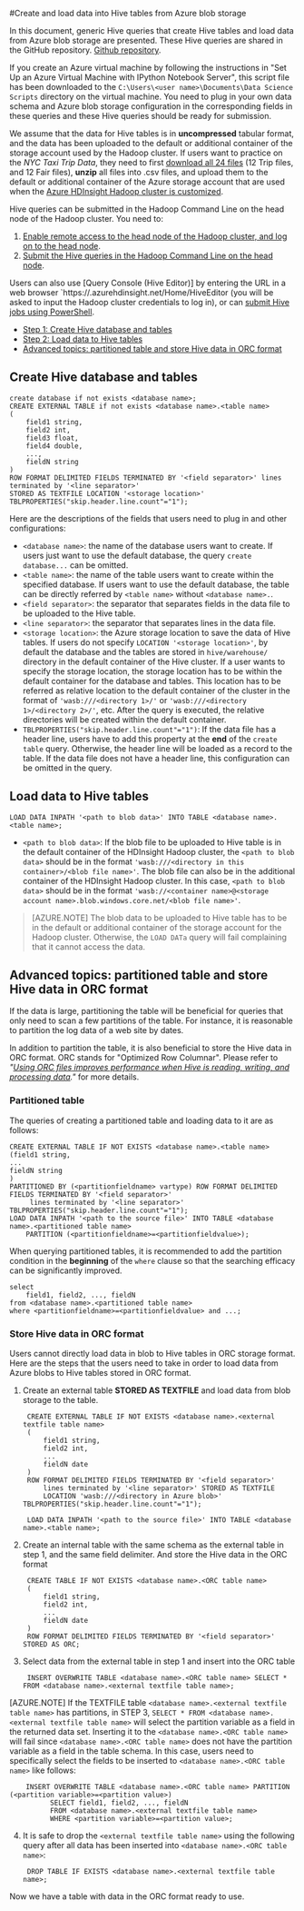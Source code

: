 <properties 
	pageTitle="Create and load data into Hive tables from Azure blob storage | Azure" 
	description="Create Hive tables and load data in blob to hive tables" 
	metaKeywords="" 
	services="machine-learning" 
	solutions="" 
	documentationCenter="" 
	authors="hangzh-msft" 
	manager="paulettm" 
	editor="cgronlun"  />

<tags 
	ms.service="machine-learning" 
	ms.workload="data-services" 
	ms.tgt_pltfrm="na" 
	ms.devlang="na" 
	ms.topic="article" 
	ms.date="03/16/2015" 
	ms.author="hangzh;bradsev" />

 
#Create and load data into Hive tables from Azure blob storage
 
In this document, generic Hive queries that create Hive tables and load data from Azure blob storage are presented. These Hive queries are shared in the GitHub repository. [Github repository](https://github.com/Azure/Azure-MachineLearning-DataScience/tree/master/Misc/DataScienceProcess/DataScienceScripts/sample_hive_create_db_tbls_load_data_generic.hql). 


If you create an Azure virtual machine by following the instructions in "Set Up an Azure Virtual Machine with IPython Notebook Server", this script file has been downloaded to the `C:\Users\<user name>\Documents\Data Science Scripts` directory on the virtual machine. You need to plug in your own data schema and Azure blob storage configuration in the corresponding fields in these queries and these Hive queries should be ready for submission. 

We assume that the data for Hive tables is in **uncompressed** tabular format, and the data has been uploaded to the default or additional container of the storage account used by the Hadoop cluster. If users want to practice on the _NYC Taxi Trip Data_, they need to first [download all 24 files](http://www.andresmh.com/nyctaxitrips/) (12 Trip files, and 12 Fair files), **unzip** all files into .csv files, and upload them to the default or additional container of the Azure storage account that are used when the [Azure HDInsight Hadoop cluster is customized](machine-learning-data-science-customize-hadoop-cluster.html). 

Hive queries can be submitted in the Hadoop Command Line on the head node of the Hadoop cluster. You need to:

1. [Enable remote access to the head node of the Hadoop cluster, and log on to the head node](machine-learning-data-science-customize-hadoop-cluster.md).
2. [Submit the Hive queries in the Hadoop Command Line on the head node](machine-learning-data-science-hive-queries.md).

Users can also use [Query Console (Hive Editor)] by entering the URL in a web browser `https://<Hadoop cluster name>.azurehdinsight.net/Home/HiveEditor (you will be asked to input the Hadoop cluster credentials to log in), or can [submit Hive jobs using PowerShell](hdinsight-submit-hadoop-jobs-programmatically.md). 

- [Step 1: Create Hive database and tables](#create-tables)
- [Step 2: Load data to Hive tables](#load-data)
- [Advanced topics: partitioned table and store Hive data in ORC format](#partition-orc)

## <a name="create-tables"></a>Create Hive database and tables

    create database if not exists <database name>;
	CREATE EXTERNAL TABLE if not exists <database name>.<table name>
	(
		field1 string, 
		field2 int, 
		field3 float, 
		field4 double, 
		...,
		fieldN string
	) 
	ROW FORMAT DELIMITED FIELDS TERMINATED BY '<field separator>' lines terminated by '<line separator>' 
	STORED AS TEXTFILE LOCATION '<storage location>' TBLPROPERTIES("skip.header.line.count"="1");

Here are the descriptions of the fields that users need to plug in and other configurations:

- `<database name>`: the name of the database users want to create. If users just want to use the default database, the query `create database...` can be omitted. 
- `<table name>`: the name of the table users want to create within the specified database. If users want to use the default database, the table can be directly referred by `<table name>` without `<database name>.`.
- `<field separator>`: the separator that separates fields in the data file to be uploaded to the Hive table. 
- `<line separator>`: the separator that separates lines in the data file. 
- `<storage location>`: the Azure storage location to save the data of Hive tables. If users do not specify `LOCATION '<storage location>'`, by default the database and the tables are stored in `hive/warehouse/` directory in the default container of the Hive cluster. If a user wants to specify the storage location,  the storage location has to be within the default container for the database and tables. This location has to be referred as relative location to the default container of the cluster in the format of `'wasb:///<directory 1>/'` or `'wasb:///<directory 1>/<directory 2>/'`, etc. After the query is executed, the relative directories will be created within the default container. 
- `TBLPROPERTIES("skip.header.line.count"="1")`: If the data file has a header line, users have to add this property at the **end** of the `create table` query. Otherwise, the header line will be loaded as a record to the table. If the data file does not have a header line, this configuration can be omitted in the query. 

## <a name="load-data"></a>Load data to Hive tables

    LOAD DATA INPATH '<path to blob data>' INTO TABLE <database name>.<table name>;

- `<path to blob data>`: If the blob file to be uploaded to Hive table is in the default container of the HDInsight Hadoop cluster, the `<path to blob data>` should be in the format `'wasb:///<directory in this container>/<blob file name>'`. The blob file can also be in the additional container of the HDInsight Hadoop cluster. In this case, `<path to blob data>` should be in the format `'wasb://<container name>@<storage account name>.blob.windows.core.net/<blob file name>'`.
>[AZURE.NOTE] The blob data to be uploaded to Hive table has to be in the default or additional container of the storage account for the Hadoop cluster. Otherwise, the `LOAD DATa` query will fail complaining that it cannot access the data. 


## <a name="partition-orc"></a>Advanced topics: partitioned table and store Hive data in ORC format

If the data is large, partitioning the table will be beneficial for queries that only need to scan a few partitions of the table. For instance,  it is reasonable to partition the log data of a web site by dates. 

In addition to partition the table, it is also beneficial to store the Hive data in ORC format. ORC stands for "Optimized Row Columnar".  Please refer to _"[Using ORC files improves performance when Hive is reading, writing, and processing data](https://cwiki.apache.org/confluence/display/Hive/LanguageManual+ORC#LanguageManualORC-ORCFiles)."_ for more details.

### Partitioned table

The queries of creating a partitioned table and loading data to it are as follows:

    CREATE EXTERNAL TABLE IF NOT EXISTS <database name>.<table name>
	(field1 string,
	...
	fieldN string
	)
    PARTITIONED BY (<partitionfieldname> vartype) ROW FORMAT DELIMITED FIELDS TERMINATED BY '<field separator>'
		 lines terminated by '<line separator>' TBLPROPERTIES("skip.header.line.count"="1");
	LOAD DATA INPATH '<path to the source file>' INTO TABLE <database name>.<partitioned table name> 
		PARTITION (<partitionfieldname>=<partitionfieldvalue>);

When querying partitioned tables, it is recommended to add the partition condition in the **beginning** of the `where` clause so that the searching efficacy can be significantly improved. 

    select 
		field1, field2, ..., fieldN
	from <database name>.<partitioned table name> 
	where <partitionfieldname>=<partitionfieldvalue> and ...;

### <a name="orc"></a>Store Hive data in ORC format

Users cannot directly load data in blob to Hive tables in ORC storage format. Here are the steps that the users need to take in order to load data from Azure blobs to Hive tables stored in ORC format. 

1. Create an external table **STORED AS TEXTFILE** and load data from blob storage to the table.

		CREATE EXTERNAL TABLE IF NOT EXISTS <database name>.<external textfile table name>
		(
			field1 string,
			field2 int,
			...
			fieldN date
		)
		ROW FORMAT DELIMITED FIELDS TERMINATED BY '<field separator>' 
			lines terminated by '<line separator>' STORED AS TEXTFILE 
			LOCATION 'wasb:///<directory in Azure blob>' TBLPROPERTIES("skip.header.line.count"="1");

		LOAD DATA INPATH '<path to the source file>' INTO TABLE <database name>.<table name>;

2. Create an internal table with the same schema as the external table in step 1, and the same field delimiter. And store the Hive data in the ORC format

		CREATE TABLE IF NOT EXISTS <database name>.<ORC table name> 
		(
			field1 string,
			field2 int,
			...
			fieldN date
		) 
		ROW FORMAT DELIMITED FIELDS TERMINATED BY '<field separator>' STORED AS ORC;

3. Select data from the external table in step 1 and insert into the ORC table

		INSERT OVERWRITE TABLE <database name>.<ORC table name> SELECT * FROM <database name>.<external textfile table name>;

[AZURE.NOTE] If the TEXTFILE table `<database name>.<external textfile table name>` has partitions, in STEP 3, `SELECT * FROM <database name>.<external textfile table name>` will select the partition variable as a field in the returned data set. Inserting it to the `<database name>.<ORC table name>` will fail since `<database name>.<ORC table name>` does not have the partition variable as a field in the table schema. In this case, users need to specifically select the fields to be inserted to `<database name>.<ORC table name>` like follows:

		INSERT OVERWRITE TABLE <database name>.<ORC table name> PARTITION (<partition variable>=<partition value>)
		      SELECT field1, field2, ..., fieldN
		      FROM <database name>.<external textfile table name> 
		      WHERE <partition variable>=<partition value>;

4. It is safe to drop the `<external textfile table name>` using the following query after all data has been inserted into `<database name>.<ORC table name>`:

		DROP TABLE IF EXISTS <database name>.<external textfile table name>;

Now we have a table with data in the ORC format ready to use. 
